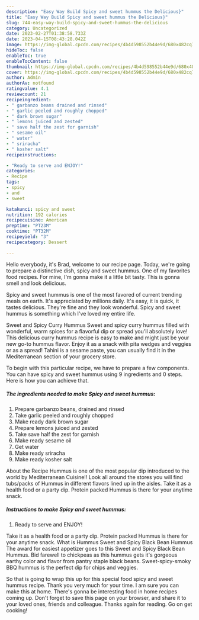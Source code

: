 ```yaml
---
description: "Easy Way Build Spicy and sweet hummus the Delicious}"
title: "Easy Way Build Spicy and sweet hummus the Delicious}"
slug: 744-easy-way-build-spicy-and-sweet-hummus-the-delicious
category: Uncategorized
date: 2023-02-27T01:38:58.733Z
date: 2023-04-15T08:43:28.042Z
image: https://img-global.cpcdn.com/recipes/4b4d598552b44e9d/680x482cq70/spicy-and-sweet-hummus-recipe-main-photo.jpg
hideToc: false
enableToc: true
enableTocContent: false
thumbnail: https://img-global.cpcdn.com/recipes/4b4d598552b44e9d/680x482cq70/spicy-and-sweet-hummus-recipe-main-photo.jpg
cover: https://img-global.cpcdn.com/recipes/4b4d598552b44e9d/680x482cq70/spicy-and-sweet-hummus-recipe-main-photo.jpg
author: Admin
authorAv: notfound
ratingvalue: 4.1
reviewcount: 21
recipeingredient:
- " garbanzo beans drained and rinsed"
- " garlic peeled and roughly chopped"
- " dark brown sugar"
- " lemons juiced and zested"
- " save half the zest for garnish"
- " sesame oil"
- " water"
- " sriracha"
- " kosher salt"
recipeinstructions:

- "Ready to serve and ENJOY!"
categories:
- Recipe
tags:
- spicy
- and
- sweet

katakunci: spicy and sweet 
nutrition: 192 calories
recipecuisine: American
preptime: "PT23M"
cooktime: "PT32M"
recipeyield: "3"
recipecategory: Dessert

---
```



Hello everybody, it's Brad, welcome to our recipe page. Today, we're going to prepare a distinctive dish, spicy and sweet hummus. One of my favorites food recipes. For mine, I'm gonna make it a little bit tasty. This is gonna smell and look delicious.

Spicy and sweet hummus is one of the most favored of current trending meals on earth. It's appreciated by millions daily. It's easy, it is quick, it tastes delicious. They're fine and they look wonderful. Spicy and sweet hummus is something which I've loved my entire life.

Sweet and Spicy Curry Hummus Sweet and spicy curry hummus filled with wonderful, warm spices for a flavorful dip or spread you&#39;ll absolutely love! This delicious curry hummus recipe is easy to make and might just be your new go-to hummus flavor. Enjoy it as a snack with pita wedges and veggies or as a spread! Tahini is a sesame paste, you can usually find it in the Mediterranean section of your grocery store.


To begin with this particular recipe, we have to prepare a few components. You can have spicy and sweet hummus using 9 ingredients and 0 steps. Here is how you can achieve that.

<!--inarticleads1-->

##### The ingredients needed to make Spicy and sweet hummus:

1. Prepare  garbanzo beans, drained and rinsed
1. Take  garlic peeled and roughly chopped
1. Make ready  dark brown sugar
1. Prepare  lemons juiced and zested
1. Take  save half the zest for garnish
1. Make ready  sesame oil
1. Get  water
1. Make ready  sriracha
1. Make ready  kosher salt


About the Recipe Hummus is one of the most popular dip introduced to the world by Mediterranean Cuisine!! Look all around the stores you will find tubs/packs of Hummus in different flavors lined up in the aisles. Take it as a health food or a party dip. Protein packed Hummus is there for your anytime snack. 

<!--inarticleads2-->

##### Instructions to make Spicy and sweet hummus:


1. Ready to serve and ENJOY!

Take it as a health food or a party dip. Protein packed Hummus is there for your anytime snack. What is Hummus Sweet and Spicy Black Bean Hummus The award for easiest appetizer goes to this Sweet and Spicy Black Bean Hummus. Bid farewell to chickpeas as this hummus gets it&#39;s gorgeous earthy color and flavor from pantry staple black beans. Sweet-spicy-smoky BBQ hummus is the perfect dip for chips and veggies. 

So that is going to wrap this up for this special food spicy and sweet hummus recipe. Thank you very much for your time. I am sure you can make this at home. There's gonna be interesting food in home recipes coming up. Don't forget to save this page on your browser, and share it to your loved ones, friends and colleague. Thanks again for reading. Go on get cooking!
